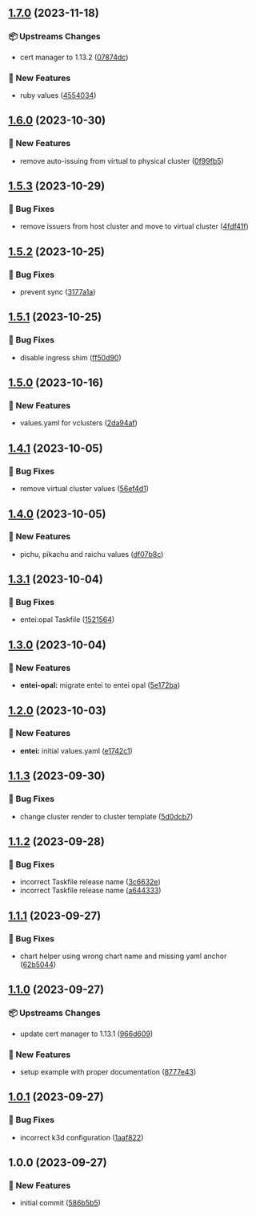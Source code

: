 ## [1.7.0](https://github.com/AtomiCloud/sulfoxide.sulfur/compare/v1.6.0...v1.7.0) (2023-11-18)


### 📦 Upstreams Changes

* cert manager to 1.13.2 ([07874dc](https://github.com/AtomiCloud/sulfoxide.sulfur/commit/07874dcae623dcf5c27b707cba127ee8afec12cb))


### 🚀 New Features

* ruby values ([4554034](https://github.com/AtomiCloud/sulfoxide.sulfur/commit/455403463f6854c994b92e0bed936cd2d148c9d6))

## [1.6.0](https://github.com/AtomiCloud/sulfoxide.sulfur/compare/v1.5.3...v1.6.0) (2023-10-30)


### 🚀 New Features

* remove auto-issuing from virtual to physical cluster ([0f99fb5](https://github.com/AtomiCloud/sulfoxide.sulfur/commit/0f99fb58de1f19a6c73e79a039bfd0f11f0548da))

## [1.5.3](https://github.com/AtomiCloud/sulfoxide.sulfur/compare/v1.5.2...v1.5.3) (2023-10-29)


### 🐛 Bug Fixes

* remove issuers from host cluster and move to virtual cluster ([4fdf41f](https://github.com/AtomiCloud/sulfoxide.sulfur/commit/4fdf41f8129d492dc530dd219f588ac175f29f4a))

## [1.5.2](https://github.com/AtomiCloud/sulfoxide.sulfur/compare/v1.5.1...v1.5.2) (2023-10-25)


### 🐛 Bug Fixes

* prevent sync ([3177a1a](https://github.com/AtomiCloud/sulfoxide.sulfur/commit/3177a1a2c1f7e2c6bc0db75f01f91848e77aa7ab))

## [1.5.1](https://github.com/AtomiCloud/sulfoxide.sulfur/compare/v1.5.0...v1.5.1) (2023-10-25)


### 🐛 Bug Fixes

* disable ingress shim ([ff50d90](https://github.com/AtomiCloud/sulfoxide.sulfur/commit/ff50d90cf971138862a55d9aca0aa5e7893ed52e))

## [1.5.0](https://github.com/AtomiCloud/sulfoxide.sulfur/compare/v1.4.1...v1.5.0) (2023-10-16)


### 🚀 New Features

* values.yaml for vclusters ([2da94af](https://github.com/AtomiCloud/sulfoxide.sulfur/commit/2da94afee8da2030cfc33ed58bfe6af9b7bdb66a))

## [1.4.1](https://github.com/AtomiCloud/sulfoxide.sulfur/compare/v1.4.0...v1.4.1) (2023-10-05)


### 🐛 Bug Fixes

* remove virtual cluster values ([56ef4d1](https://github.com/AtomiCloud/sulfoxide.sulfur/commit/56ef4d18374824b584abd7a6e7ee83dc8482de4a))

## [1.4.0](https://github.com/AtomiCloud/sulfoxide.sulfur/compare/v1.3.1...v1.4.0) (2023-10-05)


### 🚀 New Features

* pichu, pikachu and raichu values ([df07b8c](https://github.com/AtomiCloud/sulfoxide.sulfur/commit/df07b8c1109b6e931f9ac4dd14f1efd142b0ba28))

## [1.3.1](https://github.com/AtomiCloud/sulfoxide.sulfur/compare/v1.3.0...v1.3.1) (2023-10-04)


### 🐛 Bug Fixes

* entei:opal Taskfile ([1521564](https://github.com/AtomiCloud/sulfoxide.sulfur/commit/1521564a49761a01ffcef33b46c53ea018a7c04d))

## [1.3.0](https://github.com/AtomiCloud/sulfoxide.sulfur/compare/v1.2.0...v1.3.0) (2023-10-04)


### 🚀 New Features

* **entei-opal:** migrate entei to entei opal ([5e172ba](https://github.com/AtomiCloud/sulfoxide.sulfur/commit/5e172ba358f9e3c1515ed460146c2186403f87d6))

## [1.2.0](https://github.com/AtomiCloud/sulfoxide.sulfur/compare/v1.1.3...v1.2.0) (2023-10-03)


### 🚀 New Features

* **entei:** initial values.yaml ([e1742c1](https://github.com/AtomiCloud/sulfoxide.sulfur/commit/e1742c194daa1a8f62cbee1f62f8ea5e4e78be6b))

## [1.1.3](https://github.com/AtomiCloud/sulfoxide.sulfur/compare/v1.1.2...v1.1.3) (2023-09-30)


### 🐛 Bug Fixes

* change cluster render to cluster template ([5d0dcb7](https://github.com/AtomiCloud/sulfoxide.sulfur/commit/5d0dcb79d774e3f0401c13adcba81c25472019c1))

## [1.1.2](https://github.com/AtomiCloud/sulfoxide.sulfur/compare/v1.1.1...v1.1.2) (2023-09-28)


### 🐛 Bug Fixes

* incorrect Taskfile release name ([3c6632e](https://github.com/AtomiCloud/sulfoxide.sulfur/commit/3c6632e481b6ae890ec18e9f5406c0d3f052caf5))
* incorrect Taskfile release name ([a644333](https://github.com/AtomiCloud/sulfoxide.sulfur/commit/a644333faabd2a2fcd24c08a84105525c7c04e8c))

## [1.1.1](https://github.com/AtomiCloud/sulfoxide.sulfur/compare/v1.1.0...v1.1.1) (2023-09-27)


### 🐛 Bug Fixes

* chart helper using wrong chart name and missing yaml anchor ([62b5044](https://github.com/AtomiCloud/sulfoxide.sulfur/commit/62b5044e93623e21aef5de07c181c035f2572fa2))

## [1.1.0](https://github.com/AtomiCloud/sulfoxide.sulfur/compare/v1.0.1...v1.1.0) (2023-09-27)


### 📦 Upstreams Changes

* update cert manager to 1.13.1 ([966d609](https://github.com/AtomiCloud/sulfoxide.sulfur/commit/966d609f968b1a2c28cb8563292f0c5e7264d042))


### 🚀 New Features

* setup example with proper documentation ([8777e43](https://github.com/AtomiCloud/sulfoxide.sulfur/commit/8777e43aa964e69f157f1a0448496724ff7b1797))

## [1.0.1](https://github.com/AtomiCloud/sulfoxide.sulfur/compare/v1.0.0...v1.0.1) (2023-09-27)


### 🐛 Bug Fixes

* incorrect k3d configuration ([1aaf822](https://github.com/AtomiCloud/sulfoxide.sulfur/commit/1aaf822f38f7917f5272f6d16f049fb28591faaa))

## 1.0.0 (2023-09-27)


### 🚀 New Features

* initial commit ([586b5b5](https://github.com/AtomiCloud/sulfoxide.sulfur/commit/586b5b50f684be76fe184276e64b3a72b97058fd))
